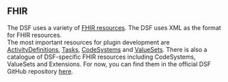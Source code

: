 ## FHIR

The DSF uses a variety of [FHIR resources](https://dsf.dev/intro/info/basics.html#why-are-we-using-fhir-and-bpmn). The DSF uses XML as the format for FHIR resources.  
The most important resources for plugin development are [ActivityDefinitions](../../concepts/fhir/activitydefinition.md), [Tasks](../../concepts/fhir/task.md),
[CodeSystems](../../concepts/fhir/codesystem.md) and [ValueSets](../../concepts/fhir/valueset.md).
There is also a catalogue of DSF-specific FHIR resources including CodeSystems, ValueSets and Extensions. For now, you can find them in the official
DSF GitHub repository [here](https://github.com/datasharingframework/dsf/tree/main/dsf-fhir/dsf-fhir-validation/src/main/resources/fhir).
